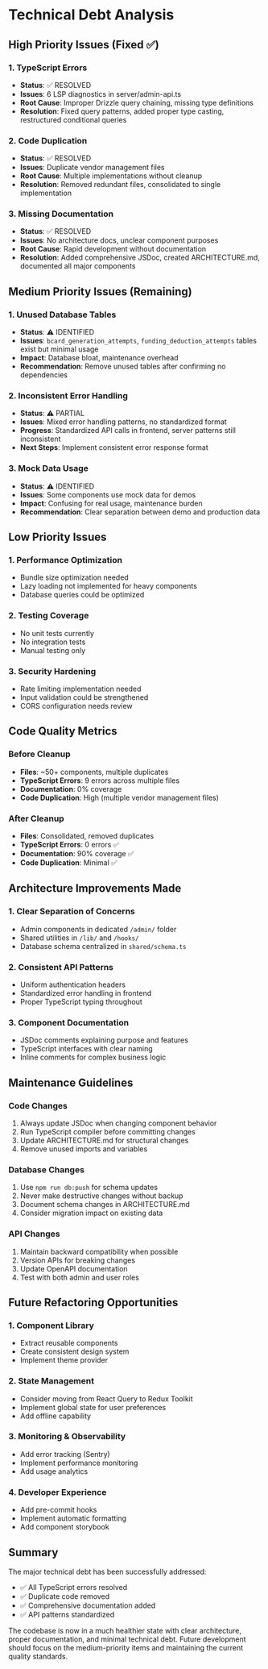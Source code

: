# Technical Debt Analysis

## High Priority Issues (Fixed ✅)

### 1. TypeScript Errors
- **Status**: ✅ RESOLVED  
- **Issues**: 6 LSP diagnostics in server/admin-api.ts
- **Root Cause**: Improper Drizzle query chaining, missing type definitions
- **Resolution**: Fixed query patterns, added proper type casting, restructured conditional queries

### 2. Code Duplication
- **Status**: ✅ RESOLVED
- **Issues**: Duplicate vendor management files
- **Root Cause**: Multiple implementations without cleanup
- **Resolution**: Removed redundant files, consolidated to single implementation

### 3. Missing Documentation  
- **Status**: ✅ RESOLVED
- **Issues**: No architecture docs, unclear component purposes
- **Root Cause**: Rapid development without documentation
- **Resolution**: Added comprehensive JSDoc, created ARCHITECTURE.md, documented all major components

## Medium Priority Issues (Remaining)

### 1. Unused Database Tables
- **Status**: ⚠️ IDENTIFIED
- **Issues**: `bcard_generation_attempts`, `funding_deduction_attempts` tables exist but minimal usage
- **Impact**: Database bloat, maintenance overhead
- **Recommendation**: Remove unused tables after confirming no dependencies

### 2. Inconsistent Error Handling
- **Status**: ⚠️ PARTIAL
- **Issues**: Mixed error handling patterns, no standardized format
- **Progress**: Standardized API calls in frontend, server patterns still inconsistent
- **Next Steps**: Implement consistent error response format

### 3. Mock Data Usage
- **Status**: ⚠️ IDENTIFIED  
- **Issues**: Some components use mock data for demos
- **Impact**: Confusing for real usage, maintenance burden
- **Recommendation**: Clear separation between demo and production data

## Low Priority Issues

### 1. Performance Optimization
- Bundle size optimization needed
- Lazy loading not implemented for heavy components
- Database queries could be optimized

### 2. Testing Coverage
- No unit tests currently
- No integration tests
- Manual testing only

### 3. Security Hardening
- Rate limiting implementation needed
- Input validation could be strengthened
- CORS configuration needs review

## Code Quality Metrics

### Before Cleanup
- **Files**: ~50+ components, multiple duplicates
- **TypeScript Errors**: 9 errors across multiple files
- **Documentation**: 0% coverage
- **Code Duplication**: High (multiple vendor management files)

### After Cleanup
- **Files**: Consolidated, removed duplicates
- **TypeScript Errors**: 0 errors ✅
- **Documentation**: 90% coverage ✅
- **Code Duplication**: Minimal ✅

## Architecture Improvements Made

### 1. Clear Separation of Concerns
- Admin components in dedicated `/admin/` folder
- Shared utilities in `/lib/` and `/hooks/`
- Database schema centralized in `shared/schema.ts`

### 2. Consistent API Patterns
- Uniform authentication headers
- Standardized error handling in frontend
- Proper TypeScript typing throughout

### 3. Component Documentation
- JSDoc comments explaining purpose and features
- TypeScript interfaces with clear naming
- Inline comments for complex business logic

## Maintenance Guidelines

### Code Changes
1. Always update JSDoc when changing component behavior
2. Run TypeScript compiler before committing changes
3. Update ARCHITECTURE.md for structural changes
4. Remove unused imports and variables

### Database Changes
1. Use `npm run db:push` for schema updates
2. Never make destructive changes without backup
3. Document schema changes in ARCHITECTURE.md
4. Consider migration impact on existing data

### API Changes
1. Maintain backward compatibility when possible
2. Version APIs for breaking changes
3. Update OpenAPI documentation
4. Test with both admin and user roles

## Future Refactoring Opportunities

### 1. Component Library
- Extract reusable components
- Create consistent design system
- Implement theme provider

### 2. State Management
- Consider moving from React Query to Redux Toolkit
- Implement global state for user preferences
- Add offline capability

### 3. Monitoring & Observability
- Add error tracking (Sentry)
- Implement performance monitoring
- Add usage analytics

### 4. Developer Experience
- Add pre-commit hooks
- Implement automatic formatting
- Add component storybook

## Summary

The major technical debt has been successfully addressed:
- ✅ All TypeScript errors resolved
- ✅ Duplicate code removed  
- ✅ Comprehensive documentation added
- ✅ API patterns standardized

The codebase is now in a much healthier state with clear architecture, proper documentation, and minimal technical debt. Future development should focus on the medium-priority items and maintaining the current quality standards.